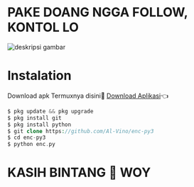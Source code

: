 # PAKE DOANG NGGA FOLLOW, KONTOL LO

![deskripsi gambar](https://i.ibb.co/zh84kMb/Screenshot-2022-03-27-18-07-07-757-com-termux.png)

# Instalation
Download apk Termuxnya disini🌟
[Download Aplikasi](https://f-droid.org/repo/com.termux_117.apk)👈
```php
$ pkg update && pkg upgrade
$ pkg install git
$ pkg install python
$ git clone https://github.com/Al-Vino/enc-py3
$ cd enc-py3
$ python enc.py
```
# KASIH BINTANG 🌟 WOY
